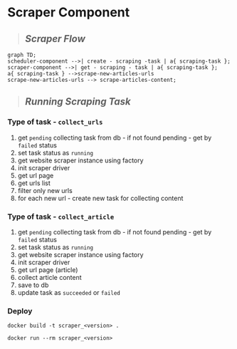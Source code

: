 # Scraper Component

> ## <i>Scraper Flow</i>

```mermaid
graph TD;
scheduler-component -->| create - scraping -task | a{ scraping-task };
scraper-component -->| get - scraping - task | a{ scraping-task };
a{ scraping-task } -->scrape-new-articles-urls
scrape-new-articles-urls --> scrape-articles-content;
```

> ## <i>Running Scraping Task</i>

### Type of task - `collect_urls`

1. get `pending` collecting task from db - if not found pending - get by `failed` status
2. set task status as `running`
3. get website scraper instance using factory
4. init scraper driver
5. get url page
6. get urls list
7. filter only new urls
8. for each new url - create new task for collecting content

### Type of task - `collect_article`

1. get `pending` collecting task from db - if not found pending - get by `failed` status
2. set task status as `running`
3. get website scraper instance using factory
4. init scraper driver
5. get url page (article)
6. collect article content
7. save to db
8. update task as `succeeded` or `failed`

### Deploy

```shell
docker build -t scraper_<version> .
```

```shell
docker run --rm scraper_<version>
```
